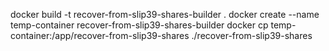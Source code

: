docker build -t recover-from-slip39-shares-builder .
docker create --name temp-container recover-from-slip39-shares-builder
docker cp temp-container:/app/recover-from-slip39-shares ./recover-from-slip39-shares